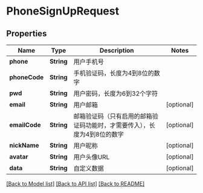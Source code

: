 # PhoneSignUpRequest

## Properties
Name | Type | Description | Notes
------------ | ------------- | ------------- | -------------
**phone** | **String** | 用户手机号 | 
**phoneCode** | **String** | 手机验证码，长度为4到8位的数字 | 
**pwd** | **String** | 用户密码，长度为6到32个字符 | 
**email** | **String** | 用户邮箱 | [optional] 
**emailCode** | **String** | 邮箱验证码（只有启用的邮箱验证码功能时，才需要传入），长度为4到8位的数字 | [optional] 
**nickName** | **String** | 用户昵称 | [optional] 
**avatar** | **String** | 用户头像URL | [optional] 
**data** | **String** | 自定义数据 | [optional] 

[[Back to Model list]](../README.md#documentation-for-models) [[Back to API list]](../README.md#documentation-for-api-endpoints) [[Back to README]](../README.md)



